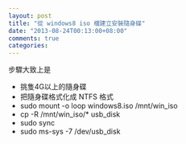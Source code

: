 ```yaml
---
layout: post
title: "從 windows8 iso 檔建立安裝隨身碟"
date: "2013-08-24T00:13:00+08:00"
comments: true
categories: 
---
```


步驟大致上是

* 挑隻4G以上的隨身碟
* 把隨身碟格式化成 NTFS 格式
* sudo mount -o loop windows8.iso /mnt/win\_iso
* cp -R /mnt/win\_iso/\* usb\_disk
* sudo sync 
* sudo ms-sys -7 /dev/usb\_disk
